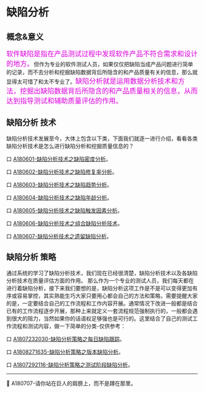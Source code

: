 
# 缺陷分析

## 概念&意义

<font color="#dd00dd" size="4" face="方正舒体">软件缺陷是指在产品测试过程中发现软件产品不符合需求和设计的地方。</font>但作为专业的软件测试人员，如果仅仅把缺陷当成产品问题进行简单的记录，而不去分析和挖掘缺陷数据背后所隐含的和产品质量有关的信息，那么就显得太可惜了和太不专业了。<font color="#dd00dd" size="4" face="方正舒体">缺陷分析就是运用数据分析技术和方法，挖掘出缺陷数据背后所隐含的和产品质量相关的信息，从而达到指导测试和辅助质量评估的作用。</font>

## 缺陷分析 技术

缺陷分析技术发展至今，大体上包含以下类，下面我们就逐一进行介绍，看看各类缺陷分析技术是怎么进行缺陷分析和挖掘质量信息的？

<!--下面介绍缺陷分析技术，以及缺陷分析技术在产品质量评估方面的作用，并讨论如何将这些分析技术组合起来，从而能够对产品质量进行较为全面的评估。-->

口  [A180601-缺陷分析技术之缺陷密度分析](books/缺陷密度分析.md)。

口  [A180602-缺陷分析技术之缺陷修复率分析](books/缺陷修复率分析.md)。

口  [A180603-缺陷分析技术之缺陷趋势分析](books/缺陷趋势分析.md)。

口  [A180604-缺陷分析技术之缺陷年龄分析](books/缺陷年龄分析.md)。

口  [A180605-缺陷分析技术之缺陷触发因素分析](books/缺陷触发因素分析.md)。

口  [A180606-缺陷分析技术之组合缺陷分析技术](books/组合缺陷分析技术.md)。

口  [A180607-缺陷分析技术之遗留缺陷分析](books/遗留缺陷分析.md)。

## 缺陷分析 策略

通过系统的学习了缺陷分析技术，我们现在已经很清楚，缺陷分析技术以及各缺陷分析技术在质量评估方面的作用。
那么作为一个专业的测试人员，我们每天都在进行着缺陷分析，接下来我们要想的是，缺陷分析这项工作是不是可以变得更加有序或容易掌控，其实熟能生巧大家只要用心都会自己的方法和策略，需要提醒大家的是，一定要结合自己的工作流程和工作内容开展。通常情况下改进一般都是结合已有的工作流程逐步开展，那种上来就定义一套流程规范强制执行的，一般都会遇到很大的阻力，当然如果你的话语权足够强也是可行的。这里结合了自己的测试工作流程和测试内容，做一下简单的分类-仅供参考：

口 [A1807232030-缺陷分析策略之每日缺陷跟踪](books/每日缺陷跟踪.md)。

口 [A1808271635-缺陷分析策略之版本缺陷分析](books/缺陷分析策略-版本缺陷分析.md)。

口 [A1807292116-缺陷分析策略之测试阶段缺陷分析](books/功能特性缺陷分析.md)。


* * *
:bell: A180707-请你站在巨人的肩膀上，而不是蹲在那里。
